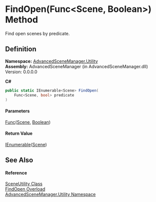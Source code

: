 # FindOpen(Func\<Scene, Boolean>) Method

Find open scenes by predicate.

## Definition

**Namespace:** [AdvancedSceneManager.Utility](N_AdvancedSceneManager_Utility.md)\
**Assembly:** AdvancedSceneManager (in AdvancedSceneManager.dll) Version: 0.0.0.0

**C#**

```c#
public static IEnumerable<Scene> FindOpen(
	Func<Scene, bool> predicate
)
```

#### Parameters

&#x20; [Func](https://learn.microsoft.com/dotnet/api/system.func-2)([Scene](T_AdvancedSceneManager_Models_Scene.md), [Boolean](https://learn.microsoft.com/dotnet/api/system.boolean))&#x20;

#### Return Value

[IEnumerable](https://learn.microsoft.com/dotnet/api/system.collections.generic.ienumerable-1)([Scene](T_AdvancedSceneManager_Models_Scene.md))

## See Also

#### Reference

[SceneUtility Class](T_AdvancedSceneManager_Utility_SceneUtility.md)\
[FindOpen Overload](Overload_AdvancedSceneManager_Utility_SceneUtility_FindOpen.md)\
[AdvancedSceneManager.Utility Namespace](N_AdvancedSceneManager_Utility.md)
